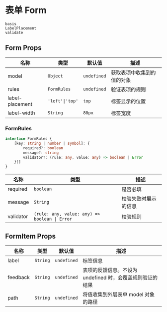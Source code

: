 # 表单 Form

```demo
basis
LabelPlacement
validate
```

## Form Props

| 名称            | 类型            | 默认值      | 描述                       |
| --------------- | --------------- | ----------- | -------------------------- |
| model           | `Object`        | `undefined` | 获取表项中收集到的值的对象 |
| rules           | `FormRules`     | `undefined` | 验证表项的规则             |
| label-placement | `'left'\|'top'` | `top`       | 标签显示的位置             |
| label-width     | `String`        | `80px`      | 标签宽度                   |

### FormRules

```ts
interface FormRules {
    [key: string | number | symbol]: {
        required?: boolean
        message?: string
        validator?: (rule: any, value: any) => boolean | Error
    }[]
}
```

| 名称      | 类型                                          | 描述                 |
| --------- | --------------------------------------------- | -------------------- |
| required  | `boolean`                                     | 是否必填             |
| message   | `String`                                      | 校验失败时展示的信息 |
| validator | `(rule: any, value: any) => boolean \| Error` | 校验规则             |

## FormItem Props

| 名称     | 类型     | 默认值      | 描述                                                      |
| -------- | -------- | ----------- | --------------------------------------------------------- |
| label    | `String` | `undefined` | 标签信息                                                  |
| feedback | `String` | `undefined` | 表项的反馈信息。不设为 undefined 时，会覆盖规则验证的结果 |
| path     | `String` | `undefined` | 将值收集到外层表单 model 对象的路径                       |
